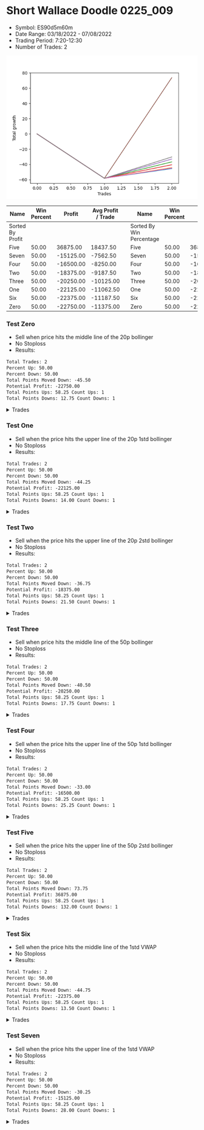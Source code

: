 # Short Wallace Doodle 0225_009 
- Symbol: ES90d5m60m
- Date Range: 03/18/2022 - 07/08/2022
- Trading Period: 7:20-12:30
- Number of Trades: 2

![Plot](ShortWallaceDoodle0225_009ES90d5m60m.png)

| Name | Win Percent | Profit | Avg Profit / Trade |     | Name | Win Percent | Profit | Avg Profit / Trade |
| ---- | ----------- | ------ | ------------------ | --- | ---- | ----------- | ------ | ------------------ |
| Sorted By <br> Profit | | | | | Sorted By <br> Win Percentage ||||
| Five | 50.00 | 36875.00 | 18437.50 |     | Five | 50.00 | 36875.00 | 18437.50 |
| Seven | 50.00 | -15125.00 | -7562.50 |     | Seven | 50.00 | -15125.00 | -7562.50 |
| Four | 50.00 | -16500.00 | -8250.00 |     | Four | 50.00 | -16500.00 | -8250.00 |
| Two | 50.00 | -18375.00 | -9187.50 |     | Two | 50.00 | -18375.00 | -9187.50 |
| Three | 50.00 | -20250.00 | -10125.00 |     | Three | 50.00 | -20250.00 | -10125.00 |
| One | 50.00 | -22125.00 | -11062.50 |     | One | 50.00 | -22125.00 | -11062.50 |
| Six | 50.00 | -22375.00 | -11187.50 |     | Six | 50.00 | -22375.00 | -11187.50 |
| Zero | 50.00 | -22750.00 | -11375.00 |     | Zero | 50.00 | -22750.00 | -11375.00 |

### Test Zero
* Sell when price hits the middle line of the 20p bollinger
* No Stoploss
* Results:
```
Total Trades: 2
Percent Up: 50.00
Percent Down: 50.00
Total Points Moved Down: -45.50
Potential Profit: -22750.00
Total Points Ups: 58.25 Count Ups: 1
Total Points Downs: 12.75 Count Downs: 1
```

<details><summary>Trades</summary>

<code>In: 2022-03-28 12:00:00		Out: 2022-03-29 06:30:55		Total Position Time: 1110:55		Total Move Down: -58.25		Total to Date: -58.25</code> <br />
<code>In: 2022-06-10 12:00:00		Out: 2022-06-10 12:05:20		Total Position Time: 05:20		Total Move Down: 12.75		Total to Date: -45.50</code> <br />


</details>

### Test One
* Sell when the price hits the upper line of the 20p 1std bollinger
* No Stoploss
* Results:
```
Total Trades: 2
Percent Up: 50.00
Percent Down: 50.00
Total Points Moved Down: -44.25
Potential Profit: -22125.00
Total Points Ups: 58.25 Count Ups: 1
Total Points Downs: 14.00 Count Downs: 1
```

<details><summary>Trades</summary>

<code>In: 2022-03-28 12:00:00		Out: 2022-03-29 06:30:55		Total Position Time: 1110:55		Total Move Down: -58.25		Total to Date: -58.25</code> <br />
<code>In: 2022-06-10 12:00:00		Out: 2022-06-10 12:45:40		Total Position Time: 45:40		Total Move Down: 14.00		Total to Date: -44.25</code> <br />


</details>

### Test Two
* Sell when the price hits the upper line of the 20p 2std bollinger
* No Stoploss
* Results:
```
Total Trades: 2
Percent Up: 50.00
Percent Down: 50.00
Total Points Moved Down: -36.75
Potential Profit: -18375.00
Total Points Ups: 58.25 Count Ups: 1
Total Points Downs: 21.50 Count Downs: 1
```

<details><summary>Trades</summary>

<code>In: 2022-03-28 12:00:00		Out: 2022-03-29 06:30:55		Total Position Time: 1110:55		Total Move Down: -58.25		Total to Date: -58.25</code> <br />
<code>In: 2022-06-10 12:00:00		Out: 2022-06-10 12:47:15		Total Position Time: 47:15		Total Move Down: 21.50		Total to Date: -36.75</code> <br />


</details>

### Test Three
* Sell when price hits the middle line of the 50p bollinger
* No Stoploss
* Results:
```
Total Trades: 2
Percent Up: 50.00
Percent Down: 50.00
Total Points Moved Down: -40.50
Potential Profit: -20250.00
Total Points Ups: 58.25 Count Ups: 1
Total Points Downs: 17.75 Count Downs: 1
```

<details><summary>Trades</summary>

<code>In: 2022-03-28 12:00:00		Out: 2022-03-29 06:30:55		Total Position Time: 1110:55		Total Move Down: -58.25		Total to Date: -58.25</code> <br />
<code>In: 2022-06-10 12:00:00		Out: 2022-06-10 12:46:10		Total Position Time: 46:10		Total Move Down: 17.75		Total to Date: -40.50</code> <br />


</details>

### Test Four
* Sell when the price hits the upper line of the 50p 1std bollinger
* No Stoploss
* Results:
```
Total Trades: 2
Percent Up: 50.00
Percent Down: 50.00
Total Points Moved Down: -33.00
Potential Profit: -16500.00
Total Points Ups: 58.25 Count Ups: 1
Total Points Downs: 25.25 Count Downs: 1
```

<details><summary>Trades</summary>

<code>In: 2022-03-28 12:00:00		Out: 2022-03-29 06:30:55		Total Position Time: 1110:55		Total Move Down: -58.25		Total to Date: -58.25</code> <br />
<code>In: 2022-06-10 12:00:00		Out: 2022-06-10 12:59:05		Total Position Time: 59:05		Total Move Down: 25.25		Total to Date: -33.00</code> <br />


</details>

### Test Five
* Sell when the price hits the upper line of the 50p 2std bollinger
* No Stoploss
* Results:
```
Total Trades: 2
Percent Up: 50.00
Percent Down: 50.00
Total Points Moved Down: 73.75
Potential Profit: 36875.00
Total Points Ups: 58.25 Count Ups: 1
Total Points Downs: 132.00 Count Downs: 1
```

<details><summary>Trades</summary>

<code>In: 2022-03-28 12:00:00		Out: 2022-03-29 06:30:55		Total Position Time: 1110:55		Total Move Down: -58.25		Total to Date: -58.25</code> <br />
<code>In: 2022-06-10 12:00:00		Out: 2022-06-13 06:30:05		Total Position Time: 1110:05		Total Move Down: 132.00		Total to Date: 73.75</code> <br />


</details>

### Test Six
* Sell when the price hits the middle line of the 1std VWAP
* No Stoploss
* Results:
```
Total Trades: 2
Percent Up: 50.00
Percent Down: 50.00
Total Points Moved Down: -44.75
Potential Profit: -22375.00
Total Points Ups: 58.25 Count Ups: 1
Total Points Downs: 13.50 Count Downs: 1
```

<details><summary>Trades</summary>

<code>In: 2022-03-28 12:00:00		Out: 2022-03-29 06:30:55		Total Position Time: 1110:55		Total Move Down: -58.25		Total to Date: -58.25</code> <br />
<code>In: 2022-06-10 12:00:00		Out: 2022-06-10 12:05:35		Total Position Time: 05:35		Total Move Down: 13.50		Total to Date: -44.75</code> <br />


</details>

### Test Seven
* Sell when the price hits the upper line of the 1std VWAP
* No Stoploss
* Results:
```
Total Trades: 2
Percent Up: 50.00
Percent Down: 50.00
Total Points Moved Down: -30.25
Potential Profit: -15125.00
Total Points Ups: 58.25 Count Ups: 1
Total Points Downs: 28.00 Count Downs: 1
```

<details><summary>Trades</summary>

<code>In: 2022-03-28 12:00:00		Out: 2022-03-29 06:30:55		Total Position Time: 1110:55		Total Move Down: -58.25		Total to Date: -58.25</code> <br />
<code>In: 2022-06-10 12:00:00		Out: 2022-06-10 12:59:20		Total Position Time: 59:20		Total Move Down: 28.00		Total to Date: -30.25</code> <br />


</details>